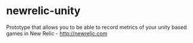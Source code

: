 newrelic-unity
==============

Prototype that allows you to be able to record metrics of your unity based games in New Relic - http://newrelic.com
